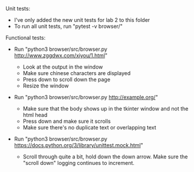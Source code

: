Unit tests:
- I've only added the new unit tests for lab 2 to this folder
- To run all unit tests, run "pytest -v browser/"

Functional tests:
- Run "python3 browser/src/browser.py http://www.zggdwx.com/xiyou/1.html"
    - Look at the output in the window
    - Make sure chinese characters are displayed
    - Press down to scroll down the page
    - Resize the window

- Run "python3 browser/src/browser.py http://example.org/"
    - Make sure that the body shows up in the tkinter window and not the html head
    - Press down and make sure it scrolls
    - Make sure there's no duplicate text or overlapping text

- Run "python3 browser/src/browser.py https://docs.python.org/3/library/unittest.mock.html"
    - Scroll through quite a bit, hold down the down arrow. Make sure the "scroll down" logging continues to increment.